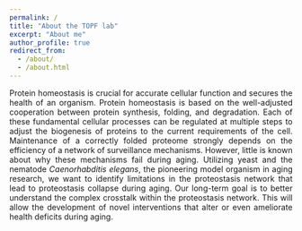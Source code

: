 ```yaml
---
permalink: /
title: "About the TOPF lab"
excerpt: "About me"
author_profile: true
redirect_from: 
  - /about/
  - /about.html
---
```

<p style="text-align: justify;">
Protein homeostasis is crucial for accurate cellular function and secures the health of an organism. Protein homeostasis is based on the well-adjusted cooperation between protein synthesis, folding, and degradation. Each of these fundamental cellular processes can be regulated at multiple steps to adjust the biogenesis of proteins to the current requirements of the cell. 
Maintenance of a correctly folded proteome strongly depends on the efficiency of a network of surveillance mechanisms. However, little is known about why these mechanisms fail during aging. 
Utilizing yeast and the nematode <i>Caenorhabditis elegans</i>, the pioneering model organism in aging research, we want to identify limitations in the proteostasis network that lead to proteostasis collapse during aging. Our long-term goal is to better understand the complex crosstalk within the proteostasis network. This will allow the development of novel interventions that alter or even ameliorate health deficits during aging.
</p>
